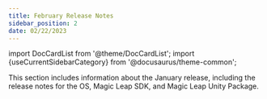 ```yaml
---
title: February Release Notes
sidebar_position: 2
date: 02/22/2023
---
```


import DocCardList from '@theme/DocCardList';
import {useCurrentSidebarCategory} from '@docusaurus/theme-common';

This section includes information about the January release, including the release notes for the OS, Magic Leap SDK, and Magic Leap Unity Package.

<DocCardList items={useCurrentSidebarCategory().items}/>
